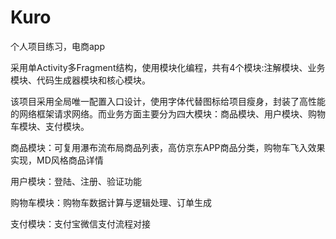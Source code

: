# Kuro
<p>个人项目练习，电商app</p>
<p>采用单Activity多Fragment结构，使用模块化编程，共有4个模块:注解模块、业务模块、代码生成器模块和核心模块。</p>
<p>该项目采用全局唯一配置入口设计，使用字体代替图标给项目瘦身，封装了高性能的网络框架请求网络。而业务方面主要分为四大模块：商品模块、用户模块、购物车模块、支付模块。</p>
<p>商品模块：可复用瀑布流布局商品列表，高仿京东APP商品分类，购物车飞入效果实现，MD风格商品详情</p>
<p>用户模块：登陆、注册、验证功能</p>
<p>购物车模块：购物车数据计算与逻辑处理、订单生成</p>
<p>支付模块：支付宝微信支付流程对接</p>
